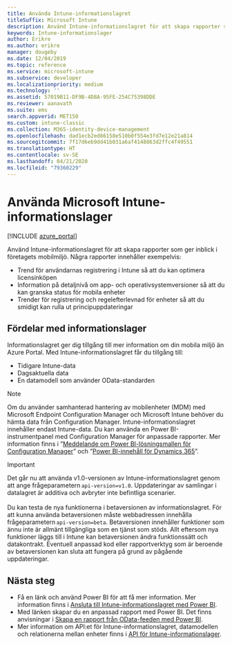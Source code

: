 ```yaml
---
title: Använda Intune-informationslagret
titleSuffix: Microsoft Intune
description: Använd Intune-informationslagret för att skapa rapporter som ger inblick i företagets mobilmiljö.
keywords: Intune-informationslager
author: Erikre
ms.author: erikre
manager: dougeby
ms.date: 12/04/2019
ms.topic: reference
ms.service: microsoft-intune
ms.subservice: developer
ms.localizationpriority: medium
ms.technology: ''
ms.assetid: 57019B11-DF9B-4D8A-95FE-254C75398DDE
ms.reviewer: aanavath
ms.suite: ems
search.appverid: MET150
ms.custom: intune-classic
ms.collection: M365-identity-device-management
ms.openlocfilehash: dad1ecb2ed86158e510b0f554e3fd7e12e21a814
ms.sourcegitcommit: 7f17d6eb9dd41b031a6af4148863d2ffc4f49551
ms.translationtype: HT
ms.contentlocale: sv-SE
ms.lasthandoff: 04/21/2020
ms.locfileid: "79360229"
---
```

# <a name="use-the-microsoft-intune-data-warehouse"></a>Använda Microsoft Intune-informationslager

[!INCLUDE [azure_portal](../includes/azure_portal.md)]

Använd Intune-informationslagret för att skapa rapporter som ger inblick i företagets mobilmiljö. Några rapporter innehåller exempelvis:
- Trend för användarnas registrering i Intune så att du kan optimera licensinköpen
- Information på detaljnivå om app- och operativsystemversioner så att du kan granska status för mobila enheter
- Trender för registrering och regelefterlevnad för enheter så att du smidigt kan rulla ut principuppdateringar

## <a name="data-warehouse-benefits"></a>Fördelar med informationslager

Informationslagret ger dig tillgång till mer information om din mobila miljö än Azure Portal. Med Intune-informationslagret får du tillgång till:

- Tidigare Intune-data
- Dagsaktuella data
- En datamodell som använder OData-standarden

> [!Note]
> Om du använder samhanterad hantering av mobilenheter (MDM) med Microsoft Endpoint Configuration Manager och Microsoft Intune behöver du hämta data från Configuration Manager. Intune-informationslagret innehåller endast Intune-data. Du kan använda en Power BI-instrumentpanel med Configuration Manager för anpassade rapporter. Mer information finns i ”[Meddelande om Power BI-lösningsmallen för Configuration Manager](https://powerbi.microsoft.com/blog/sccm-solution-template)” och ”[Power BI-innehåll för Dynamics 365](https://docs.microsoft.com/dynamics365/unified-operations/dev-itpro/analytics/power-bi-home-page)”.

> [!Important]  
> Det går nu att använda v1.0-versionen av Intune-informationslagret genom att ange frågeparametern `api-version=v1.0`. Uppdateringar av samlingar i datalagret är additiva och avbryter inte befintliga scenarier.<br><br>
> Du kan testa de nya funktionerna i betaversionen av informationslagret. För att kunna använda betaversionen måste webbadressen innehålla frågeparametern `api-version=beta`. Betaversionen innehåller funktioner som ännu inte är allmänt tillgängliga som en tjänst som stöds. Allt eftersom nya funktioner läggs till i Intune kan betaversionen ändra funktionssätt och datakontrakt. Eventuell anpassad kod eller rapportverktyg som är beroende av betaversionen kan sluta att fungera på grund av pågående uppdateringar.

## <a name="next-steps"></a>Nästa steg

- Få en länk och använd Power BI för att få mer information. Mer information finns i [Ansluta till Intune-informationslagret med Power BI](reports-proc-get-a-link-powerbi.md).
- Med länken skapar du en anpassad rapport med Power BI. Det finns anvisningar i [Skapa en rapport från OData-feeden med Power BI](reports-proc-create-with-odata.md).
- Mer information om API:et för Intune-informationslagret, datamodellen och relationerna mellan enheter<!-- , and an example of creating a custom client to retrieve data,--> finns i [API för Intune-informationslager](reports-nav-intune-data-warehouse.md).
